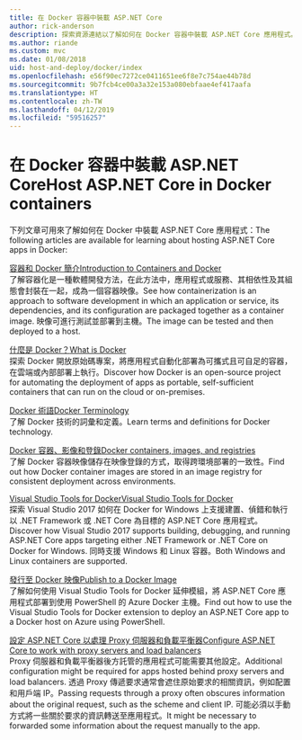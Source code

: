 ```yaml
---
title: 在 Docker 容器中裝載 ASP.NET Core
author: rick-anderson
description: 探索資源連結以了解如何在 Docker 容器中裝載 ASP.NET Core 應用程式。
ms.author: riande
ms.custom: mvc
ms.date: 01/08/2018
uid: host-and-deploy/docker/index
ms.openlocfilehash: e56f90ec7272ce0411651ee6f8e7c754ae44b78d
ms.sourcegitcommit: 9b7fcb4ce00a3a32e153a080ebfaae4ef417aafa
ms.translationtype: HT
ms.contentlocale: zh-TW
ms.lasthandoff: 04/12/2019
ms.locfileid: "59516257"
---
```

# <a name="host-aspnet-core-in-docker-containers"></a><span data-ttu-id="cba5c-103">在 Docker 容器中裝載 ASP.NET Core</span><span class="sxs-lookup"><span data-stu-id="cba5c-103">Host ASP.NET Core in Docker containers</span></span>

<span data-ttu-id="cba5c-104">下列文章可用來了解如何在 Docker 中裝載 ASP.NET Core 應用程式：</span><span class="sxs-lookup"><span data-stu-id="cba5c-104">The following articles are available for learning about hosting ASP.NET Core apps in Docker:</span></span>

[<span data-ttu-id="cba5c-105">容器和 Docker 簡介</span><span class="sxs-lookup"><span data-stu-id="cba5c-105">Introduction to Containers and Docker</span></span>](/dotnet/standard/microservices-architecture/container-docker-introduction/index)  
<span data-ttu-id="cba5c-106">了解容器化是一種軟體開發方法，在此方法中，應用程式或服務、其相依性及其組態會封裝在一起，成為一個容器映像。</span><span class="sxs-lookup"><span data-stu-id="cba5c-106">See how containerization is an approach to software development in which an application or service, its dependencies, and its configuration are packaged together as a container image.</span></span> <span data-ttu-id="cba5c-107">映像可進行測試並部署到主機。</span><span class="sxs-lookup"><span data-stu-id="cba5c-107">The image can be tested and then deployed to a host.</span></span>

[<span data-ttu-id="cba5c-108">什麼是 Docker？</span><span class="sxs-lookup"><span data-stu-id="cba5c-108">What is Docker</span></span>](/dotnet/standard/microservices-architecture/container-docker-introduction/docker-defined)  
<span data-ttu-id="cba5c-109">探索 Docker 開放原始碼專案，將應用程式自動化部署為可攜式且可自足的容器，在雲端或內部部署上執行。</span><span class="sxs-lookup"><span data-stu-id="cba5c-109">Discover how Docker is an open-source project for automating the deployment of apps as portable, self-sufficient containers that can run on the cloud or on-premises.</span></span>

[<span data-ttu-id="cba5c-110">Docker 術語</span><span class="sxs-lookup"><span data-stu-id="cba5c-110">Docker Terminology</span></span>](/dotnet/standard/microservices-architecture/container-docker-introduction/docker-terminology)  
<span data-ttu-id="cba5c-111">了解 Docker 技術的詞彙和定義。</span><span class="sxs-lookup"><span data-stu-id="cba5c-111">Learn terms and definitions for Docker technology.</span></span>

[<span data-ttu-id="cba5c-112">Docker 容器、影像和登錄</span><span class="sxs-lookup"><span data-stu-id="cba5c-112">Docker containers, images, and registries</span></span>](/dotnet/standard/microservices-architecture/container-docker-introduction/docker-containers-images-registries)  
<span data-ttu-id="cba5c-113">了解 Docker 容器映像儲存在映像登錄的方式，取得跨環境部署的一致性。</span><span class="sxs-lookup"><span data-stu-id="cba5c-113">Find out how Docker container images are stored in an image registry for consistent deployment across environments.</span></span>

[<span data-ttu-id="cba5c-114">Visual Studio Tools for Docker</span><span class="sxs-lookup"><span data-stu-id="cba5c-114">Visual Studio Tools for Docker</span></span>](xref:host-and-deploy/docker/visual-studio-tools-for-docker)  
<span data-ttu-id="cba5c-115">探索 Visual Studio 2017 如何在 Docker for Windows 上支援建置、偵錯和執行以 .NET Framework 或 .NET Core 為目標的 ASP.NET Core 應用程式。</span><span class="sxs-lookup"><span data-stu-id="cba5c-115">Discover how Visual Studio 2017 supports building, debugging, and running ASP.NET Core apps targeting either .NET Framework or .NET Core on Docker for Windows.</span></span> <span data-ttu-id="cba5c-116">同時支援 Windows 和 Linux 容器。</span><span class="sxs-lookup"><span data-stu-id="cba5c-116">Both Windows and Linux containers are supported.</span></span>

[<span data-ttu-id="cba5c-117">發行至 Docker 映像</span><span class="sxs-lookup"><span data-stu-id="cba5c-117">Publish to a Docker Image</span></span>](/azure/vs-azure-tools-docker-hosting-web-apps-in-docker)  
<span data-ttu-id="cba5c-118">了解如何使用 Visual Studio Tools for Docker 延伸模組，將 ASP.NET Core 應用程式部署到使用 PowerShell 的 Azure Docker 主機。</span><span class="sxs-lookup"><span data-stu-id="cba5c-118">Find out how to use the Visual Studio Tools for Docker extension to deploy an ASP.NET Core app to a Docker host on Azure using PowerShell.</span></span>

[<span data-ttu-id="cba5c-119">設定 ASP.NET Core 以處理 Proxy 伺服器和負載平衡器</span><span class="sxs-lookup"><span data-stu-id="cba5c-119">Configure ASP.NET Core to work with proxy servers and load balancers</span></span>](xref:host-and-deploy/proxy-load-balancer)  
<span data-ttu-id="cba5c-120">Proxy 伺服器和負載平衡器後方託管的應用程式可能需要其他設定。</span><span class="sxs-lookup"><span data-stu-id="cba5c-120">Additional configuration might be required for apps hosted behind proxy servers and load balancers.</span></span> <span data-ttu-id="cba5c-121">透過 Proxy 傳遞要求通常會遮住原始要求的相關資訊，例如配置和用戶端 IP。</span><span class="sxs-lookup"><span data-stu-id="cba5c-121">Passing requests through a proxy often obscures information about the original request, such as the scheme and client IP.</span></span> <span data-ttu-id="cba5c-122">可能必須以手動方式將一些關於要求的資訊轉送至應用程式。</span><span class="sxs-lookup"><span data-stu-id="cba5c-122">It might be necessary to forwarded some information about the request manually to the app.</span></span>
